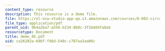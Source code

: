 ```yaml
---
content_type: resource
description: This resource is a demo file.
file: https://ol-ocw-studio-app-qa.s3.amazonaws.com/courses/6-002-circuits-and-electronics-spring-2007/ca26202a698ffd6d540cc787aa3aa06c_demo_05.pdf
file_type: application/pdf
parent_uid: 9b4a2ba7-a556-b234-8b0c-3f1bdd4fa8ab
resourcetype: Document
title: demo_05.pdf
uid: ca26202a-698f-fd6d-540c-c787aa3aa06c
---
```

